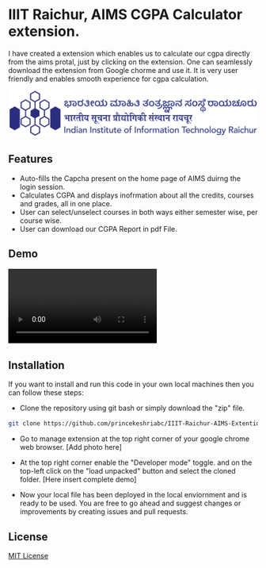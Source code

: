 # IIIT Raichur, AIMS CGPA Calculator extension.

I have created a extension which enables us to calculate our cgpa directly from the aims protal, just by clicking on the extension. One can seamlessly download the extension from Google chorme and use it. It is very user friendly and enables smooth experience for cgpa calculation.


![Logo](https://github.com/princekeshriabc/IIIT-Raichur-AIMS-Extention/blob/main/static/HorizontalBlue.png)



## Features

- Auto-fills the Capcha present on the home page of AIMS duirng the login session.
- Calculates CGPA and displays inofrmation about all the credits, courses and grades, all in one place. 
- User can select/unselect courses in both ways either semester wise, per course wise.
- User can download our CGPA Report in pdf File.



## Demo

![Demovideo](https://github.com/princekeshriabc/IIIT-Raichur-AIMS-Extention/blob/main/static/Demo.mp4)


## Installation

If you want to install and run this code in your own local machines then you can follow these steps:

- Clone the repository using git bash or simply download the "zip" file.
```bash
git clone https://github.com/princekeshriabc/IIIT-Raichur-AIMS-Extention.git
```
- Go to manage extension at the top right corner of your google chrome web browser.
[Add photo here]

- At the top right corner enable the "Developer mode" toggle. and on the top-left click on the "load unpacked" button and select the cloned folder.
[Here insert complete demo]

- Now your local file has been deployed in the local enviornment and is ready to be used.
You are free to go ahead and suggest changes or improvements by creating issues and pull requests.
    
## License

[MIT License](https://github.com/princekeshriabc/IIIT-Raichur-AIMS-Extention/blob/main/LICENSE)